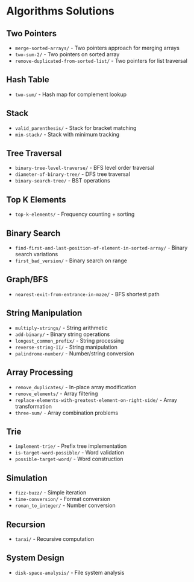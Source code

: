 # Algorithms Solutions

## Two Pointers
- `merge-sorted-arrays/` - Two pointers approach for merging arrays
- `two-sum-2/` - Two pointers on sorted array
- `remove-duplicated-from-sorted-list/` - Two pointers for list traversal

## Hash Table
- `two-sum/` - Hash map for complement lookup

## Stack
- `valid_parenthesis/` - Stack for bracket matching
- `min-stack/` - Stack with minimum tracking

## Tree Traversal
- `binary-tree-level-traverse/` - BFS level order traversal
- `diameter-of-binary-tree/` - DFS tree traversal
- `binary-search-tree/` - BST operations

## Top K Elements
- `top-k-elements/` - Frequency counting + sorting

## Binary Search
- `find-first-and-last-position-of-element-in-sorted-array/` - Binary search variations
- `first_bad_version/` - Binary search on range

## Graph/BFS
- `nearest-exit-from-entrance-in-maze/` - BFS shortest path

## String Manipulation
- `multiply-strings/` - String arithmetic
- `add-binary/` - Binary string operations
- `longest_common_prefix/` - String processing
- `reverse-string-II/` - String manipulation
- `palindrome-number/` - Number/string conversion

## Array Processing
- `remove_duplicates/` - In-place array modification
- `remove_elements/` - Array filtering
- `replace-elements-with-greatest-element-on-right-side/` - Array transformation
- `three-sum/` - Array combination problems

## Trie
- `implement-trie/` - Prefix tree implementation
- `is-target-word-possible/` - Word validation
- `possible-target-word/` - Word construction

## Simulation
- `fizz-buzz/` - Simple iteration
- `time-conversion/` - Format conversion
- `roman_to_integer/` - Number conversion

## Recursion
- `tarai/` - Recursive computation

## System Design
- `disk-space-analysis/` - File system analysis
